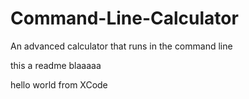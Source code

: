 # Command-Line-Calculator
An advanced calculator that runs in the command line

this a readme blaaaaa

hello world from XCode
